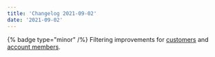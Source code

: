 ```yaml
---
title: 'Changelog 2021-09-02'
date: '2021-09-02'
---
```

{% badge type="minor" /%} Filtering improvements for [customers](/docs/commerce-cloud/customer-management/customers) and [account members](/docs/commerce-cloud/accounts/using-account-members-api/overview).
